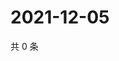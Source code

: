 # 2021-12-05

共 0 条

<!-- BEGIN WEIBO -->
<!-- 最后更新时间 Sun Dec 05 2021 17:11:31 GMT+0800 (China Standard Time) -->

<!-- END WEIBO -->
